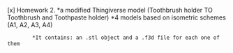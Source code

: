 [x] Homework 2.
		*a modified Thingiverse model (Toothbrush holder TO Toothbrush and Toothpaste holder)
		*4 models based on isometric schemes (A1, A2, A3, A4)
		
			*It contains: an .stl object and a .f3d file for each one of them